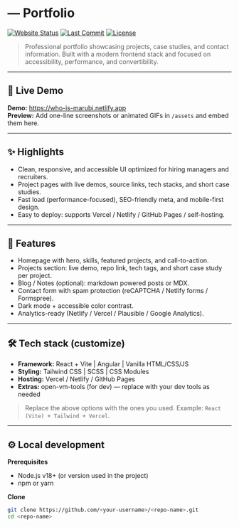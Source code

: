 # <Your Name> — Portfolio

[![Website Status](https://img.shields.io/badge/status-production-brightgreen)]()
[![Last Commit](https://img.shields.io/github/last-commit/Marubi23/who-is-marubi)]()
[![License](https://img.shields.io/badge/license-MIT-blue)]()

> Professional portfolio showcasing projects, case studies, and contact information. Built with a modern frontend stack and focused on accessibility, performance, and convertibility.

---

## 🚀 Live Demo
**Demo:** <https://who-is-marubi.netlify.app>  
**Preview:** Add one-line screenshots or animated GIFs in `/assets` and embed them here.

---

## ✨ Highlights
- Clean, responsive, and accessible UI optimized for hiring managers and recruiters.
- Project pages with live demos, source links, tech stacks, and short case studies.
- Fast load (performance-focused), SEO-friendly meta, and mobile-first design.
- Easy to deploy: supports Vercel / Netlify / GitHub Pages / self-hosting.

---

## 🧩 Features
- Homepage with hero, skills, featured projects, and call-to-action.
- Projects section: live demo, repo link, tech tags, and short case study per project.
- Blog / Notes (optional): markdown powered posts or MDX.
- Contact form with spam protection (reCAPTCHA / Netlify forms / Formspree).
- Dark mode + accessible color contrast.
- Analytics-ready (Netlify / Vercel / Plausible / Google Analytics).

---

## 🛠 Tech stack (customize)
- **Framework:** React + Vite | Angular | Vanilla HTML/CSS/JS  
- **Styling:** Tailwind CSS | SCSS | CSS Modules  
- **Hosting:** Vercel / Netlify / GitHub Pages  
- **Extras:** open-vm-tools (for dev) — replace with your dev tools as needed

> Replace the above options with the ones you used. Example: `React (Vite) + Tailwind + Vercel`.

---

## ⚙️ Local development

**Prerequisites**
- Node.js v18+ (or version used in the project)
- npm or yarn

**Clone**
```bash
git clone https://github.com/<your-username>/<repo-name>.git
cd <repo-name>

